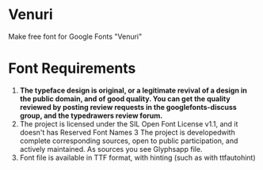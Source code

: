 # Venuri
Make free font for Google Fonts "Venuri"


# Font Requirements

1. **The typeface design is original, or a legitimate revival of a design in the public domain, and of good quality. You can get the quality reviewed by posting review requests in the googlefonts-discuss group, and the typedrawers review forum.**
2. The project is licensed under the SIL Open Font License v1.1, and it doesn't has Reserved Font Names
3 The project is developedwith complete corresponding sources, open to public participation, and actively maintained. As sources you see Glyphsapp file.
4. Font file is available in TTF format, with hinting (such as with ttfautohint)
